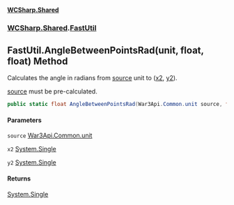 #### [WCSharp.Shared](index.md 'index')
### [WCSharp.Shared](WCSharp.Shared.md 'WCSharp.Shared').[FastUtil](WCSharp.Shared.FastUtil.md 'WCSharp.Shared.FastUtil')

## FastUtil.AngleBetweenPointsRad(unit, float, float) Method

Calculates the angle in radians from [source](WCSharp.Shared.FastUtil.AngleBetweenPointsRad(War3Api.Common.unit,float,float).md#WCSharp.Shared.FastUtil.AngleBetweenPointsRad(War3Api.Common.unit,float,float).source 'WCSharp.Shared.FastUtil.AngleBetweenPointsRad(War3Api.Common.unit, float, float).source') unit to ([x2](WCSharp.Shared.FastUtil.AngleBetweenPointsRad(War3Api.Common.unit,float,float).md#WCSharp.Shared.FastUtil.AngleBetweenPointsRad(War3Api.Common.unit,float,float).x2 'WCSharp.Shared.FastUtil.AngleBetweenPointsRad(War3Api.Common.unit, float, float).x2'), [y2](WCSharp.Shared.FastUtil.AngleBetweenPointsRad(War3Api.Common.unit,float,float).md#WCSharp.Shared.FastUtil.AngleBetweenPointsRad(War3Api.Common.unit,float,float).y2 'WCSharp.Shared.FastUtil.AngleBetweenPointsRad(War3Api.Common.unit, float, float).y2')).  
  
[source](WCSharp.Shared.FastUtil.AngleBetweenPointsRad(War3Api.Common.unit,float,float).md#WCSharp.Shared.FastUtil.AngleBetweenPointsRad(War3Api.Common.unit,float,float).source 'WCSharp.Shared.FastUtil.AngleBetweenPointsRad(War3Api.Common.unit, float, float).source') must be pre-calculated.

```csharp
public static float AngleBetweenPointsRad(War3Api.Common.unit source, float x2, float y2);
```
#### Parameters

<a name='WCSharp.Shared.FastUtil.AngleBetweenPointsRad(War3Api.Common.unit,float,float).source'></a>

`source` [War3Api.Common.unit](https://docs.microsoft.com/en-us/dotnet/api/War3Api.Common.unit 'War3Api.Common.unit')

<a name='WCSharp.Shared.FastUtil.AngleBetweenPointsRad(War3Api.Common.unit,float,float).x2'></a>

`x2` [System.Single](https://docs.microsoft.com/en-us/dotnet/api/System.Single 'System.Single')

<a name='WCSharp.Shared.FastUtil.AngleBetweenPointsRad(War3Api.Common.unit,float,float).y2'></a>

`y2` [System.Single](https://docs.microsoft.com/en-us/dotnet/api/System.Single 'System.Single')

#### Returns
[System.Single](https://docs.microsoft.com/en-us/dotnet/api/System.Single 'System.Single')